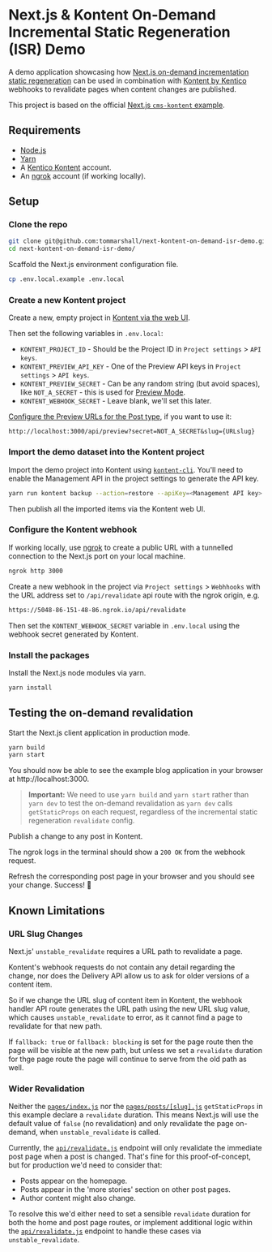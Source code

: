 # Next.js & Kontent On-Demand Incremental Static Regeneration (ISR) Demo

A demo application showcasing how [Next.js on-demand incrementation static regeneration](<https://vercel.com/docs/concepts/next.js/incremental-static-regeneration#on-demand-revalidation-(beta)>) can be used in combination with [Kontent by Kentico](https://kontent.ai/) webhooks to revalidate pages when content changes are published.

This project is based on the official [Next.js `cms-kontent` example](https://github.com/vercel/next.js/tree/v12.1.6/examples/cms-kontent).

## Requirements

- [Node.js](https://nodejs.org/en/download/)
- [Yarn](https://yarnpkg.com/)
- A [Kentico Kontent](https://kontent.ai/) account.
- An [ngrok](https://ngrok.com/) account (if working locally).

## Setup

### Clone the repo

```sh
git clone git@github.com:tommarshall/next-kontent-on-demand-isr-demo.git
cd next-kontent-on-demand-isr-demo/
```

Scaffold the Next.js environment configuration file.

```sh
cp .env.local.example .env.local
```

### Create a new Kontent project

Create a new, empty project in [Kontent via the web UI](https://app.kontent.ai/).

Then set the following variables in `.env.local`:

- `KONTENT_PROJECT_ID` - Should be the Project ID in `Project settings` > `API keys`.
- `KONTENT_PREVIEW_API_KEY` - One of the Preview API keys in `Project settings` > `API keys`.
- `KONTENT_PREVIEW_SECRET` - Can be any random string (but avoid spaces), like `NOT_A_SECRET` - this is used for [Preview Mode](https://nextjs.org/docs/advanced-features/preview-mode).
- `KONTENT_WEBHOOK_SECRET` - Leave blank, we'll set this later.

[Configure the Preview URLs for the Post type](https://github.com/vercel/next.js/tree/canary/examples/cms-kontent#step-5-try-preview-mode), if you want to use it:

```
http://localhost:3000/api/preview?secret=NOT_A_SECRET&slug={URLslug}
```

### Import the demo dataset into the Kontent project

Import the demo project into Kontent using [`kontent-cli`](https://github.com/Kentico/kontent-cli). You'll need to enable the Management API in the project settings to generate the API key.

```sh
yarn run kontent backup --action=restore --apiKey=<Management API key> --projectId=<Project ID> --zipFilename=kontent-backup
```

Then publish all the imported items via the Kontent web UI.

### Configure the Kontent webhook

If working locally, use [ngrok](https://ngrok.com) to create a public URL with a tunnelled connection to the Next.js port on your local machine.

```sh
ngrok http 3000
```

Create a new webhook in the project via `Project settings` > `Webhhooks` with the URL address set to `/api/revalidate` api route with the ngrok origin, e.g.

```sh
https://5048-86-151-48-86.ngrok.io/api/revalidate
```

Then set the `KONTENT_WEBHOOK_SECRET` variable in `.env.local` using the webhook secret generated by Kontent.

### Install the packages

Install the Next.js node modules via yarn.

```sh
yarn install
```

## Testing the on-demand revalidation

Start the Next.js client application in production mode.

```sh
yarn build
yarn start
```

You should now be able to see the example blog application in your browser at http://localhost:3000.

> **Important:** We need to use `yarn build` and `yarn start` rather than `yarn dev` to test the on-demand revalidation as `yarn dev` calls `getStaticProps` on each request, regardless of the incremental static regeneration `revalidate` config.

Publish a change to any post in Kontent.

The ngrok logs in the terminal should show a `200 OK` from the webhook request.

Refresh the corresponding post page in your browser and you should see your change. Success! :raised_hands:

## Known Limitations

### URL Slug Changes

Next.js' `unstable_revalidate` requires a URL path to revalidate a page.

Kontent's webhook requests do not contain any detail regarding the change, nor does the Delivery API allow us to ask for older versions of a content item.

So if we change the URL slug of content item in Kontent, the webhook handler API route generates the URL path using the new URL slug value, which causes `unstable_revalidate` to error, as it cannot find a page to revalidate for that new path.

If `fallback: true` or `fallback: blocking` is set for the page route then the page will be visible at the new path, but unless we set a `revalidate` duration for thge page route the page will continue to serve from the old path as well.

### Wider Revalidation

Neither the [`pages/index.js`](./pages/index.js) nor the [`pages/posts/[slug].js`](./pages/posts/[slug].js) `getStaticProps` in this example declare a `revalidate` duration. This means Next.js will use the default value of `false` (no revalidation) and only revalidate the page on-demand, when `unstable_revalidate` is called.

Currently, the [`api/revalidate.js`](./pages/api/revalidate.js) endpoint will only revalidate the immediate post page when a post is changed. That's fine for this proof-of-concept, but for production we'd need to consider that:

- Posts appear on the homepage.
- Posts appear in the 'more stories' section on other post pages.
- Author content might also change.

To resolve this we'd either need to set a sensible `revalidate` duration for both the home and post page routes, or implement additional logic within the [`api/revalidate.js`](./pages/api/revalidate.js) endpoint to handle these cases via `unstable_revalidate`.
